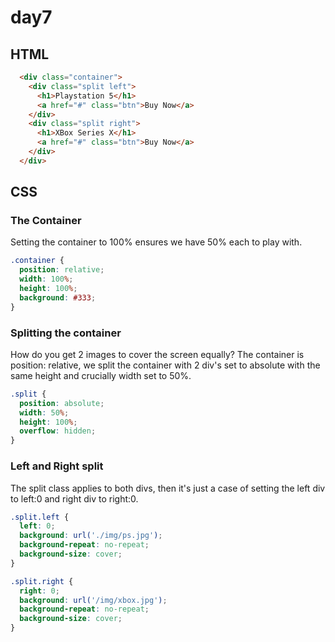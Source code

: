 # day7

## HTML

```html
  <div class="container">
    <div class="split left">
      <h1>Playstation 5</h1>
      <a href="#" class="btn">Buy Now</a>
    </div>
    <div class="split right">
      <h1>XBox Series X</h1>
      <a href="#" class="btn">Buy Now</a>
    </div>
  </div>
```

## CSS

### The Container
Setting the container to 100% ensures we have 50% each to play with.

```css
.container {
  position: relative;
  width: 100%;
  height: 100%;
  background: #333;
}
```
### Splitting the container
How do you get 2 images to cover the screen equally? 
The container is position: relative, we split the container with 2 div's set to absolute with the same height and crucially width set to 50%.

```css
.split {
  position: absolute;
  width: 50%;
  height: 100%;
  overflow: hidden;
}
```
### Left and Right split
The split class applies to both divs, then it's just a case of setting the left div to left:0 and right div to right:0.
```css
.split.left {
  left: 0;
  background: url('./img/ps.jpg');
  background-repeat: no-repeat;
  background-size: cover;
}

.split.right {
  right: 0;
  background: url('/img/xbox.jpg');
  background-repeat: no-repeat;
  background-size: cover;
}
```


